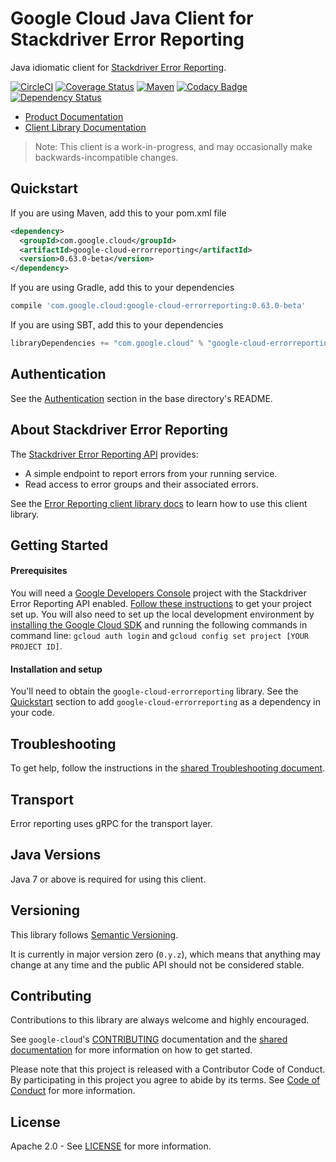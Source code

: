 Google Cloud Java Client for Stackdriver Error Reporting
======================================

Java idiomatic client for [Stackdriver Error Reporting][stackdriver-error-reporting].

[![CircleCI](https://circleci.com/gh/GoogleCloudPlatform/google-cloud-java/tree/master.svg?style=shield)](https://circleci.com/gh/GoogleCloudPlatform/google-cloud-java/tree/master)
[![Coverage Status](https://coveralls.io/repos/GoogleCloudPlatform/google-cloud-java/badge.svg?branch=master)](https://coveralls.io/r/GoogleCloudPlatform/google-cloud-java?branch=master)
[![Maven](https://img.shields.io/maven-central/v/com.google.cloud/google-cloud-errorreporting.svg)](https://img.shields.io/maven-central/v/com.google.cloud/google-cloud-errorreporting.svg)
[![Codacy Badge](https://api.codacy.com/project/badge/grade/9da006ad7c3a4fe1abd142e77c003917)](https://www.codacy.com/app/mziccard/google-cloud-java)
[![Dependency Status](https://www.versioneye.com/user/projects/58fe4c8d6ac171426c414772/badge.svg?style=flat)](https://www.versioneye.com/user/projects/58fe4c8d6ac171426c414772)

- [Product Documentation][error-reporting-product-docs]
- [Client Library Documentation][error-reporting-client-lib-docs]

> Note: This client is a work-in-progress, and may occasionally
> make backwards-incompatible changes.

Quickstart
----------

[//]: # ({x-version-update-start:google-cloud-errorreporting:released})
If you are using Maven, add this to your pom.xml file
```xml
<dependency>
  <groupId>com.google.cloud</groupId>
  <artifactId>google-cloud-errorreporting</artifactId>
  <version>0.63.0-beta</version>
</dependency>
```
If you are using Gradle, add this to your dependencies
```Groovy
compile 'com.google.cloud:google-cloud-errorreporting:0.63.0-beta'
```
If you are using SBT, add this to your dependencies
```Scala
libraryDependencies += "com.google.cloud" % "google-cloud-errorreporting" % "0.63.0-beta"
```
[//]: # ({x-version-update-end})

Authentication
--------------

See the [Authentication](https://github.com/GoogleCloudPlatform/google-cloud-java#authentication) section in the base directory's README.

About Stackdriver Error Reporting
----------------------------

The [Stackdriver Error Reporting API][stackdriver-error-reporting] provides:

- A simple endpoint to report errors from your running service.
- Read access to error groups and their associated errors.

See the [Error Reporting client library docs][error-reporting-client-lib-docs] to learn how to use this client library.

Getting Started
---------------
#### Prerequisites
You will need a [Google Developers Console](https://console.developers.google.com/) project with the Stackdriver Error Reporting API enabled. [Follow these instructions](https://cloud.google.com/docs/authentication#preparation) to get your project set up. You will also need to set up the local development environment by [installing the Google Cloud SDK](https://cloud.google.com/sdk/) and running the following commands in command line: `gcloud auth login` and `gcloud config set project [YOUR PROJECT ID]`.

#### Installation and setup
You'll need to obtain the `google-cloud-errorreporting` library.  See the [Quickstart](#quickstart) section to add `google-cloud-errorreporting` as a dependency in your code.

Troubleshooting
---------------

To get help, follow the instructions in the [shared Troubleshooting document](https://github.com/GoogleCloudPlatform/gcloud-common/blob/master/troubleshooting/readme.md#troubleshooting).

Transport
---------
Error reporting uses gRPC for the transport layer.

Java Versions
-------------

Java 7 or above is required for using this client.

Versioning
----------

This library follows [Semantic Versioning](http://semver.org/).

It is currently in major version zero (``0.y.z``), which means that anything may change at any time and the public API should not be considered stable.

Contributing
------------

Contributions to this library are always welcome and highly encouraged.

See `google-cloud`'s [CONTRIBUTING] documentation and the [shared documentation](https://github.com/GoogleCloudPlatform/gcloud-common/blob/master/contributing/readme.md#how-to-contribute-to-gcloud) for more information on how to get started.

Please note that this project is released with a Contributor Code of Conduct. By participating in this project you agree to abide by its terms. See [Code of Conduct][code-of-conduct] for more information.

License
-------

Apache 2.0 - See [LICENSE] for more information.


[CONTRIBUTING]:https://github.com/GoogleCloudPlatform/google-cloud-java/blob/master/CONTRIBUTING.md
[code-of-conduct]:https://github.com/GoogleCloudPlatform/google-cloud-java/blob/master/CODE_OF_CONDUCT.md#contributor-code-of-conduct
[LICENSE]: https://github.com/GoogleCloudPlatform/google-cloud-java/blob/master/LICENSE
[cloud-platform]: https://cloud.google.com/
[stackdriver-error-reporting]: https://cloud.google.com/error-reporting/
[error-reporting-product-docs]: https://cloud.google.com/error-reporting/docs/
[error-reporting-client-lib-docs]: https://googlecloudplatform.github.io/google-cloud-java/google-cloud-clients/apidocs/index.html?com/google/cloud/errorreporting/v1beta1/package-summary.html
